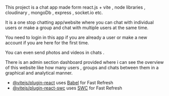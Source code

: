 This project is a chat app made form react.js + vite , node libraries , cloudinary , mongoDb , express , socket.io etc.

It is a one stop chatting app/website where you can chat with individual users or make a group and chat with multiple users at the same time.

You need to login in this app if you are already a user or make a new account if you are here for the first time.

You can even send photos and videos in chats .

There is an admin section dashboard provided where i can see the overview of this website like how many users , groups and chats between them in a graphical and analytical manner.

- [@vitejs/plugin-react](https://github.com/vitejs/vite-plugin-react/blob/main/packages/plugin-react/README.md) uses [Babel](https://babeljs.io/) for Fast Refresh
- [@vitejs/plugin-react-swc](https://github.com/vitejs/vite-plugin-react-swc) uses [SWC](https://swc.rs/) for Fast Refresh
